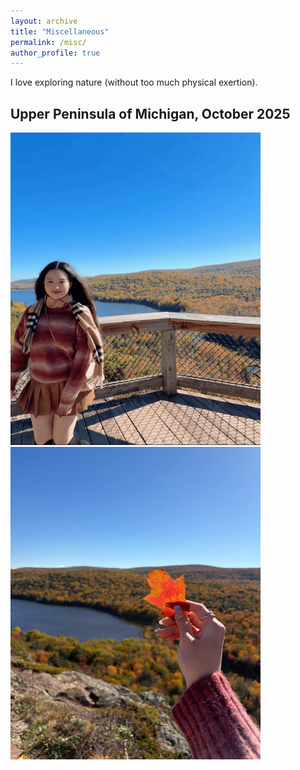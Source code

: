 ```yaml
---
layout: archive
title: "Miscellaneous"
permalink: /misc/
author_profile: true
---
```


<p> I love exploring nature (without too much physical exertion). </p>

<h2>Upper Peninsula of Michigan, October 2025 </h2>

<img src="https://github.com/Yinsight/Yinsight.github.io/blob/master/images/smileatlakeofclouds.png?raw=true" width="400px" height="500px">
<img src="https://github.com/Yinsight/Yinsight.github.io/blob/master/images/leaf.jpg?raw=true" width="400px" height="500px">
